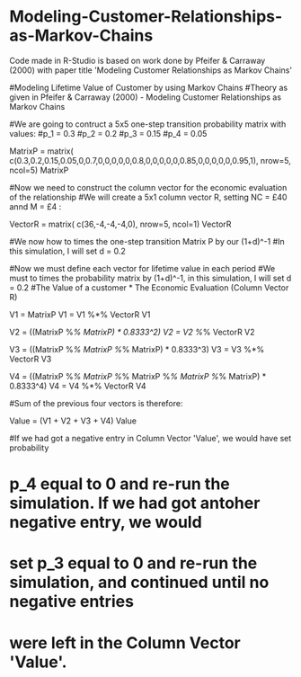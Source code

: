 Modeling-Customer-Relationships-as-Markov-Chains
================================================

Code made in R-Studio is based on work done by Pfeifer &amp; Carraway (2000) with paper title 'Modeling Customer Relationships as Markov Chains'

#Modeling Lifetime Value of Customer by using Markov Chains
#Theory as given in Pfeifer & Carraway (2000) - Modeling Customer Relationships as Markov Chains

#We are going to contruct a 5x5 one-step transition probability matrix with values:
#p_1 = 0.3
#p_2 = 0.2
#p_3 = 0.15
#p_4 = 0.05

MatrixP = matrix(
c(0.3,0.2,0.15,0.05,0,0.7,0,0,0,0,0,0.8,0,0,0,0,0,0.85,0,0,0,0,0,0.95,1),
nrow=5,
ncol=5)
MatrixP

#Now we need to construct the column vector for the economic evaluation of the relationship
#We will create a 5x1 column vector R, setting NC = £40 annd M = £4 :

VectorR = matrix(
c(36,-4,-4,-4,0),
nrow=5,
ncol=1)
VectorR

#We now how to times the one-step transition Matrix P by our (1+d)^-1
#In this simulation, I will set d = 0.2

#Now we must define each vector for lifetime value in each period 
#We must to times the probability matrix by (1+d)^-1, in this simulation, I will set d = 0.2
#The Value of a customer * The Economic Evaluation (Column Vector R)


V1 = MatrixP
V1 = V1 %*% VectorR
V1

V2 = ((MatrixP %*% MatrixP) * 0.8333^2)
V2 = V2 %*% VectorR
V2

V3 = ((MatrixP %*% MatrixP %*% MatrixP) * 0.8333^3)
V3 = V3 %*% VectorR
V3

V4 = ((MatrixP %*% MatrixP %*% MatrixP %*% MatrixP %*% MatrixP) * 0.8333^4)
V4 = V4 %*% VectorR
V4

#Sum of the previous four vectors is therefore:

Value = (V1 + V2 + V3 + V4)
Value

#If we had got a negative entry in Column Vector 'Value', we would have set probability
# p_4 equal to 0 and re-run the simulation. If we had got antoher negative entry, we would 
# set p_3 equal to 0 and re-run the simulation, and continued until no negative entries
# were left in the Column Vector 'Value'.

